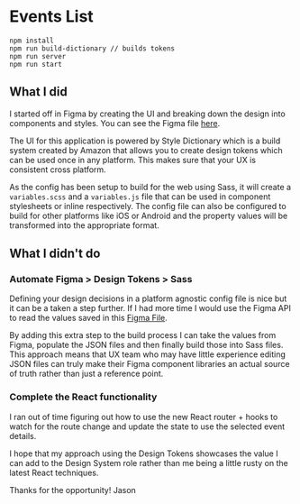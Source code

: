 # Events List

```
npm install
npm run build-dictionary // builds tokens
npm run server
npm run start
```

## What I did

I started off in Figma by creating the UI and breaking down the design into
components and styles. You can see the Figma file [here](https://www.figma.com/file/UoI99dMvBW0VQ0cBPwe6M6/Events?node-id=2%3A10).

The UI for this application is powered by Style Dictionary which is a build
system created by Amazon that allows you to create design tokens which can be used once in any
platform. This makes sure that your UX is consistent cross platform.

As the config has been setup to build for the web using Sass, it will
create a `variables.scss` and a `variables.js` file that can be used in
component stylesheets or inline respectively. The config file can also be
configured to build for other platforms like iOS or Android and the property
values will be transformed into the appropriate format.

## What I didn't do

### Automate Figma > Design Tokens > Sass
Defining your design decisions in a platform agnostic config file is nice but
it can be a taken a step further. If I had more time I would use the Figma API
to read the values saved in this [Figma
File](https://www.figma.com/file/UoI99dMvBW0VQ0cBPwe6M6/Events?node-id=2%3A10).

By adding this extra step to the build process I can take the values from Figma,
populate the JSON files and then finally build those into Sass files. This approach
means that UX team who may have little experience editing JSON files can truly make
their Figma component libraries an actual source of truth rather than just a
reference point.

### Complete the React functionality
I ran out of time figuring out how to use the new React router + hooks to watch for the
route change and update the state to use the selected event details. 

I hope that my approach using the Design Tokens showcases the value I can add
to the Design System role rather than me being a little rusty on the latest
React techniques.

Thanks for the opportunity!
Jason
